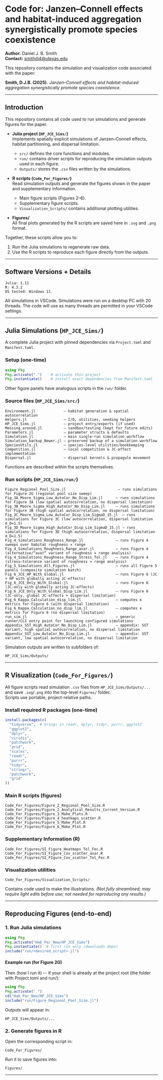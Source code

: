 # Code for: Janzen–Connell effects and habitat-induced aggregation synergistically promote species coexistence

**Author:** Daniel J. B. Smith  
**Contact:** smithdj4@utexas.edu  

This repository contains the simulation and visualization code associated with the paper:

**Smith, D.J.B. (2025).** *Janzen–Connell effects and habitat-induced aggregation synergistically promote species coexistence.*

---

## Introduction

This repository contains all code used to run simulations and generate figures for the paper.  

- **Julia project (`HP_JCE_Sims/`)**  
  Implements spatially explicit simulations of Janzen–Connell effects, habitat partitioning, and dispersal limitation.  
  - `src/` defines the core functions and modules.  
  - `run/` contains driver scripts for reproducing the simulation outputs used in each figure.  
  - `Outputs/` stores the `.csv` files written by the simulations.  

- **R scripts (`Code_For_Figures/`)**  
  Read simulation outputs and generate the figures shown in the paper and supplementary information.  
  - Main figure scripts (Figures 2–6).  
  - Supplementary figure scripts.  
  - `Visualization_Scripts/` contains additional plotting utilities.  

- **Figures/**  
  All final plots generated by the R scripts are saved here in `.svg` and `.png` format.  

Together, these scripts allow you to:  
1. Run the Julia simulations to regenerate raw data.  
2. Use the R scripts to reproduce each figure directly from the outputs.  

---

## Software Versions + Details

```text
Julia: 1.11
R: 4.3.2
OS tested: Windows 11
```
All simulations in VSCode. Simulations were run on a desktop PC with 20 threads. The code will use as many threads are permitted in your VSCode settings.  

---

## Julia Simulations (`HP_JCE_Sims/`)

A complete Julia project with pinned dependencies via `Project.toml` and `Manifest.toml`.

### Setup (one-time)

```julia
using Pkg
Pkg.activate(".")    # activate this project
Pkg.instantiate()    # install exact dependencies from Manifest.toml
```


Other figure panels have analogous scripts in the `run/` folder.

### Source files (`HP_JCE_Sims/src/`)

```text
Environment.jl             — habitat generation & spatial autocorrelation
Helpers.jl                 — I/O, utilities, seeding helpers
HP_JCE_Sims.jl             — project entry/exports (if used)
Messing_around.jl          — sandbox/testing (kept for future edits)
Parameters.jl              — parameter structs & defaults
Simulation.jl              — main single-run simulation workflow
Simulation_backup_Newer.jl — preserved backup of a simulation workflow
SpeciesUtils.jl            — species-level utilities/bookkeeping
Competition.jl             — local competition & JC-effect implementation
Dispersal.jl               — dispersal kernels & propagule movement
```

Functions are described within the scripts themselves.

### Run scripts (`HP_JCE_Sims/run/`)

```text
Figure_Regional_Pool_Size.jl                        — runs simulations for Figure 2G (regional pool size sweep)
Fig_3A_Moore_Sigma_Low_AutoCor_No_Disp_Lim.jl      — runs simulations for Figure 3A (low spatial autocorrelation, no dispersal limitation)
Fig_3B_Moore_Sigma_High_AutoCor_No_Disp_Lim.jl     — runs simulations for Figure 3B (high spatial autocorrelation, no dispersal limitation)
Fig_3C_Moore_Sigma_Low_AutoCor_Disp_Lim_SigmaD_15.jl  — runs simulations for Figure 3C (low autocorrelation, dispersal limitation σ_D=1.5)
Fig_3D_Moore_Sigma_High_AutoCor_Disp_Lim_SigmaD_15.jl — runs simulations for Figure 3D (high autocorrelation, dispersal limitation σ_D=1.5)
Fig_4_Simulations_Roughness_Range.jl               — runs Figure 4 sweeps over habitat roughness × range
Fig_4_Simulations_Roughness_Range_avar.jl          — runs Figure 4 (alternative/“avar” variant of roughness × range analysis)
Fig_4_Simulations_Roughness_Range_Stress_Tol.jl    — runs Figure 4 (stress–tolerance variant of roughness × range analysis)
Fig_5_Simulations_All_Figures.jl                   — runs all Figure 5 panels (composite simulation batch)
Fig_6_JCE_HP_With_Global.jl                        — runs Figure 6 (JC + HP with globally acting JC-effects)
Fig_6_JCE_Only_With_Global.jl                      — runs Figure 6 (JC-only with globally acting JC-effects)
Fig_6_JCE_Only_With_Global_Disp_Lim.jl             — runs Figure 6 (JC-only, global JC-effects + dispersal limitation)
Fig_6_Kappa_Calculation_disp_lim.jl                — computes κ metrics for Figure 6 (with dispersal limitation)
Fig_6_Kappa_Calculation_no_disp_lim.jl             — computes κ metrics for Figure 6 (no dispersal limitation)
run_sim.jl                                         — generic runner/CLI entry point for launching configured simulations
Appendix_SST_High_AutoCor_No_Disp_Lim.jl           — appendix: SST variant, high spatial autocorrelation, no dispersal limitation
Appendix_SST_Low_AutoCor_No_Disp_Lim.jl            — appendix: SST variant, low spatial autocorrelation, no dispersal limitation
```

Simulation outputs are written to subfolders of:

```text
HP_JCE_Sims/Outputs/
```

---

## R Visualization (`Code_For_Figures/`)

All figure scripts read simulation `.csv` files from `HP_JCE_Sims/Outputs/...` and save `.svg`/`.png` into the top-level `Figures/` folder.  
Scripts use portable, project-relative paths.

### Install required R packages (one-time)

```r
install.packages(c(
  "tidyverse",  # brings in readr, dplyr, tidyr, purrr, ggplot2
  "ggplot2",
  "dplyr",
  "viridis",
  "patchwork",
  "grid",
  "scales",
  "readr",
  "purrr",
  "tidyr",
  "stringr",
  "patchwork",
  "grid"
))
```

### Main R scripts (figures)

```text
Code_For_Figures/Figure_2_Regional_Pool_Size.R
Code_For_Figures/Figure_2_Analytical_Results_Current_Version.R
Code_For_Figures/Figure_3_Make_Plots.R
Code_For_Figures/Figure_4_heatmaps_scatter.R
Code_For_Figures/Figure_5_Make_Plot.R
Code_For_Figures/Figure_6_Make_Plot.R
```

### Supplementary Information (R)

```text
Code_For_Figures/SI_Figure_Heatmaps_Tol_Fec.R
Code_For_Figures/SI_Figure_Cov_scatter_avar.R
Code_For_Figures/SI_FIgure_Cov_scatter_Tol_Fec.R
```

### Visualization utilities

```text
Code_For_Figures/Visualization_Scripts/
```

Contains code used to make the illustrations. 
*(Not fully streamlined; may require light edits before use; not needed for reproducing any results.)*

---

## Reproducing Figures (end-to-end)

### 1. Run Julia simulations

```julia
using Pkg
Pkg.activate("Hab_Par_New/HP_JCE_Sims")
Pkg.instantiate()  # first run only (downloads deps)
include("run/<desired_script>.jl")
```

#### Example run (for Figure 2G)
Then (how I run it) -- if your shell is already at the project root (the folder with Project.toml and run/):

```julia
using Pkg
Pkg.activate(".")     
cd("Hab_Par_New/HP_JCE_Sims")
include("run/Figure_Regional_Pool_Size.jl")
```
Outputs will appear in:

```text
HP_JCE_Sims/Outputs/...
```

### 2. Generate figures in R

Open the corresponding script in:

```text
Code_For_Figures/
```

Run it to save figures into:

```text
Figures/
```

---


